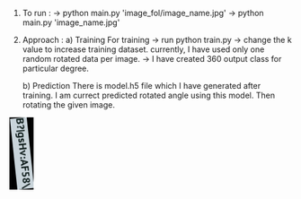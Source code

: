 1) To run :
	-> python main.py 'image_fol/image_name.jpg' 
	-> python main.py 'image_name.jpg' 


2) Approach :
	a) Training 
	For training 
		-> run python train.py
		-> change the k value to increase training dataset.
		   currently, I have used only one random rotated data per image.
		-> I have created 360 output class for particular degree. 

	b) Prediction 
	There is model.h5 file which I have generated after training. I am currect predicted rotated angle using this model.
	Then rotating the given image.
	
	
![alt text](https://github.com/krshubh/SkewedImage/blob/master/word_rotation_dataset/test/000005100.png?raw=true)


